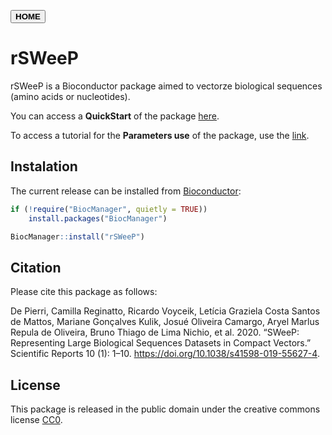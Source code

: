 <button onclick="window.location.href='https://camilapperico.github.io/';">**HOME**</button>

# rSWeeP

rSWeeP is a Bioconductor package aimed to vectorze biological sequences (amino acids or nucleotides).

You can access a **QuickStart** of the package [here](https://camilapperico.github.io/rSWeeP_quickstart.html).

To access a tutorial for the **Parameters use** of the package, use the  [link](https://camilapperico.github.io/rSWeeP_parameters.html).

## Instalation

The current release can be installed from [Bioconductor](https://bioconductor.org/packages/release/bioc/html/rSWeeP.html):

```r
if (!require("BiocManager", quietly = TRUE))
    install.packages("BiocManager")

BiocManager::install("rSWeeP")
```

## Citation

Please cite this package as follows:

De Pierri, Camilla Reginatto, Ricardo Voyceik, Letı́cia Graziela Costa Santos de Mattos, Mariane Gonçalves Kulik, Josué Oliveira Camargo, Aryel Marlus Repula de Oliveira, Bruno Thiago de Lima Nichio, et al. 2020. “SWeeP: Representing Large Biological Sequences Datasets in Compact Vectors.” Scientific Reports 10 (1): 1–10. <https://doi.org/10.1038/s41598-019-55627-4>. 

## License

This package is released in the public domain under the creative commons license [CC0](https://tldrlegal.com/license/creative-commons-cc0-1.0-universal). 
